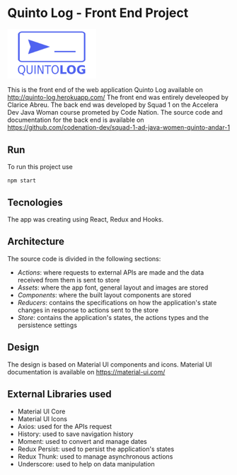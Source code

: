 # Quinto Log - Front End Project
<img src="https://github.com/clariceabreu/FrontendQuintoLog/blob/master/public/logo-quintolog.png?raw=true" alt="logo" width="200"/>

This is the front end of the web application Quinto Log available on http://quinto-log.herokuapp.com/
The front end was entirely develeoped by Clarice Abreu.
The back end was developed by Squad 1 on the Accelera Dev Java Woman course prometed by Code Nation. The source code and documentation for the back end is available on https://github.com/codenation-dev/squad-1-ad-java-women-quinto-andar-1

## Run
To run this project use 
```
npm start
```

## Tecnologies
The app was creating using React, Redux and Hooks.

## Architecture
The source code is divided in the following sections:
* *Actions*: where requests to external APIs are made and the data received from them is sent to store
* *Assets*: where the app font, general layout and images are stored
* *Components*: where the built layout components are stored
* *Reducers*: contains the specifications on how the application's state changes in response to actions sent to the store
* *Store*: contains the application's states, the actions types and the persistence settings

## Design
The design is based on Material UI components and icons.
Material UI documentation is available on https://material-ui.com/

## External Libraries used
* Material UI Core
* Material UI Icons
* Axios: used for the APIs request
* History: used to save navigation history
* Moment: used to convert and manage dates 
* Redux Persist: used to persist the application's states
* Redux Thunk: used to manage asynchronous actions
* Underscore: used to help on data manipulation



